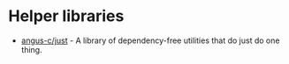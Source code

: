 # Helper libraries

- [angus-c/just](https://github.com/angus-c/just) - A library of dependency-free utilities that do just do one thing.
